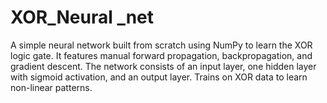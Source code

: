 #  XOR_Neural _net
 A simple neural network built from scratch using NumPy to learn the XOR logic gate. It features manual forward propagation, backpropagation, and gradient descent. The network consists of an input layer, one hidden layer with sigmoid activation, and an output layer. Trains on XOR data to learn non-linear patterns.
